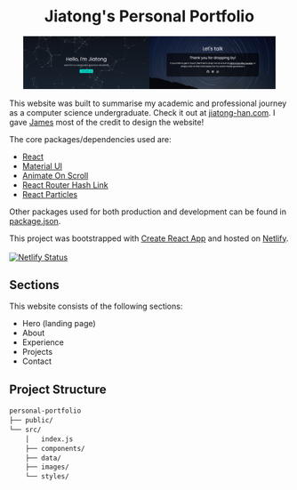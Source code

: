 <h1 align="center">Jiatong's Personal Portfolio</h1>

<p align="center"><img width="45%" src="src/images/portfolio.jpg"/><img width="45%" src="src/images/ContactMe.jpg"/></p>

This website was built to summarise my academic and professional journey as a computer science undergraduate. Check it out at [jiatong-han.com](https://www.jiatong-han.com/). I gave [James](https://www.jamestanyuli.com/) most of the credit to design the website!

The core packages/dependencies used are:
* [React](https://reactjs.org/)
* [Material UI](https://material-ui.com/)
* [Animate On Scroll](https://www.npmjs.com/package/aos)
* [React Router Hash Link](https://www.npmjs.com/package/react-router-hash-link)
* [React Particles](https://www.npmjs.com/package/react-particles-js)

Other packages used for both production and development can be found in [package.json](package.json).

This project was bootstrapped with [Create React App](https://github.com/facebook/create-react-app) and hosted on [Netlify](https://www.netlify.com/).<br/><br/>
[![Netlify Status](https://api.netlify.com/api/v1/badges/c26dc48c-d5fb-45b2-a924-8a89edfb6109/deploy-status)](https://app.netlify.com/sites/jiatong-han/deploys)

## Sections

This website consists of the following sections:
* Hero (landing page)
* About
* Experience
* Projects
* Contact

## Project Structure
```bash
personal-portfolio
├── public/
└── src/
    │   index.js
    ├── components/
    ├── data/
    ├── images/
    └── styles/
```

